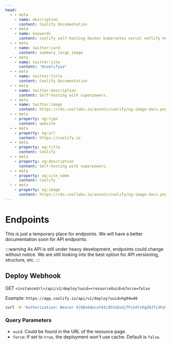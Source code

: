 ```yaml
---
head:
  - - meta
    - name: description
      content: Coolify Documentation
  - - meta
    - name: keywords
      content: coolify self-hosting docker kubernetes vercel netlify heroku render digitalocean aws gcp azure
  - - meta
    - name: twitter:card
      content: summary_large_image
  - - meta
    - name: twitter:site
      content: "@coolifyio"
  - - meta
    - name: twitter:title
      content: Coolify Documentation
  - - meta
    - name: twitter:description
      content: Self-hosting with superpowers.
  - - meta
    - name: twitter:image
      content: https://cdn.coollabs.io/assets/coolify/og-image-docs.png
  - - meta
    - property: og:type
      content: website
  - - meta
    - property: og:url
      content: https://coolify.io
  - - meta
    - property: og:title
      content: Coolify
  - - meta
    - property: og:description
      content: Self-hosting with superpowers.
  - - meta
    - property: og:site_name
      content: Coolify
  - - meta
    - property: og:image
      content: https://cdn.coollabs.io/assets/coolify/og-image-docs.png
---
```


# Endpoints

This is just a temporary place for endpoints. We will have a better documentation soon for API endpoints.

:::warning
As API is still under heavy development, endpoints could change without notice. We are still looking into the best option for API versioning, structure, etc.
:::

## Deploy Webhook

GET `<instanceUrl>/api/v1/deploy?uuid=<resourceUuid>&force=false`

Example: `https://app.coolify.io/api/v1/deploy?uuid=hg04w48`


```bash
curl -H "Authorization: Bearer 4|bBx6dwcuY4IL05SxDvUjfFs547vOgZOJTx3Fp95rd76ff2dc" https://app.coolify.io/api/v1/deploy?uuid=hg04w48
```

### Query Parameters
- `uuid`: Could be found in the URL of the resource page.
- `force`: If set to `true`, the deployment won't use cache. Default is `false`.

